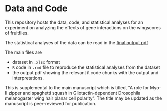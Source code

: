 # Data and Code
This repository hosts the data, code, and statistical analyses for an experiment on analyzing the effects of gene interactions on the wingscores of fruitflies. 

The statistical analyses of the data can be read in the [final output pdf](/fruitflies_stats.pdf)

The main files are
- dataset in `.xlsx` format
- `R` code in `.rmd` file to reproduce the statistical analyses from the dataset
- the output pdf showing the relevant `R` code chunks with the output and interpretations.

This is supplemental to the main manuscript which is titled, "A role for Myo-II zipper and spaghetti squash in Gliotactin-dependent Drosophila melanogaster wing hair planar cell polarity". The title may be updated as the manuscript is peer-reviewed for publication.

